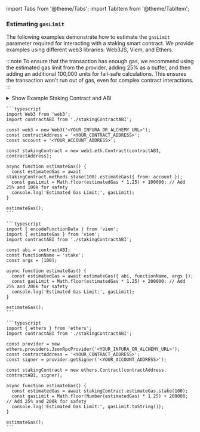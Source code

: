 import Tabs from '@theme/Tabs';
import TabItem from '@theme/TabItem';

### Estimating `gasLimit`

The following examples demonstrate how to estimate the `gasLimit` parameter required for interacting with a staking smart contract. We provide examples using different web3 libraries: Web3JS, Viem, and Ethers.

:::note
To ensure that the transaction has enough gas, we recommend using the estimated gas limit from the provider, adding 25% as a buffer, and then adding an additional 100,000 units for fail-safe calculations. This ensures the transaction won’t run out of gas, even for complex contract interactions.
:::

<details>
  <summary>Show Example Staking Contract and ABI</summary>

```solidity
pragma solidity ^0.8.0;

contract StakingContract {
    mapping(address => uint256) public stakes;
    uint256 public totalStakes;

    function stake(uint256 amount) public {
        require(amount > 0, "Amount must be greater than zero");
        stakes[msg.sender] += amount;
        totalStakes += amount;
    }

    function withdraw(uint256 amount) public {
        require(amount > 0 && stakes[msg.sender] >= amount, "Invalid amount");
        stakes[msg.sender] -= amount;
        totalStakes -= amount;
    }

    function getStake(address user) public view returns (uint256) {
        return stakes[user];
    }
}
```

```json
{
  "abi": [
    {
      "inputs": [
        {
          "internalType": "uint256",
          "name": "amount",
          "type": "uint256"
        }
      ],
      "name": "stake",
      "outputs": [],
      "stateMutability": "nonpayable",
      "type": "function"
    },
    {
      "inputs": [
        {
          "internalType": "uint256",
          "name": "amount",
          "type": "uint256"
        }
      ],
      "name": "withdraw",
      "outputs": [],
      "stateMutability": "nonpayable",
      "type": "function"
    },
    {
      "inputs": [
        {
          "internalType": "address",
          "name": "user",
          "type": "address"
        }
      ],
      "name": "getStake",
      "outputs": [
        {
          "internalType": "uint256",
          "name": "",
          "type": "uint256"
        }
      ],
      "stateMutability": "view",
      "type": "function"
    }
  ]
}
```

</details>

<Tabs queryString="web3-libs">
  <TabItem value="web3js" label="Web3JS" default>

    ```typescript
    import Web3 from 'web3';
    import contractABI from './stakingContractABI';

    const web3 = new Web3('<YOUR_INFURA_OR_ALCHEMY_URL>');
    const contractAddress = '<YOUR_CONTRACT_ADDRESS>';
    const account = '<YOUR_ACCOUNT_ADDRESS>';

    const stakingContract = new web3.eth.Contract(contractABI, contractAddress);

    async function estimateGas() {
      const estimatedGas = await stakingContract.methods.stake(100).estimateGas({ from: account });
      const gasLimit = Math.floor(estimatedGas * 1.25) + 100000; // Add 25% and 100k for safety
      console.log('Estimated Gas Limit:', gasLimit);
    }

    estimateGas();
    ```

  </TabItem>
  <TabItem value="viem" label="Viem">

    ```typescript
    import { encodeFunctionData } from 'viem';
    import { estimateGas } from 'viem';
    import contractABI from './stakingContractABI';

    const abi = contractABI;
    const functionName = 'stake';
    const args = [100];

    async function estimateGas() {
      const estimatedGas = await estimateGas({ abi, functionName, args });
      const gasLimit = Math.floor(estimatedGas * 1.25) + 200000; // Add 25% and 200k for safety
      console.log('Estimated Gas Limit:', gasLimit);
    }

    estimateGas();
    ```

  </TabItem>
  <TabItem value="ethers" label="Ethers">

    ```typescript
    import { ethers } from 'ethers';
    import contractABI from './stakingContractABI';

    const provider = new ethers.providers.JsonRpcProvider('<YOUR_INFURA_OR_ALCHEMY_URL>');
    const contractAddress = '<YOUR_CONTRACT_ADDRESS>';
    const signer = provider.getSigner('<YOUR_ACCOUNT_ADDRESS>');

    const stakingContract = new ethers.Contract(contractAddress, contractABI, signer);

    async function estimateGas() {
      const estimatedGas = await stakingContract.estimateGas.stake(100);
      const gasLimit = Math.floor(Number(estimatedGas) * 1.25) + 200000; // Add 25% and 200k for safety
      console.log('Estimated Gas Limit:', gasLimit.toString());
    }

    estimateGas();
    ```

  </TabItem>
</Tabs>

